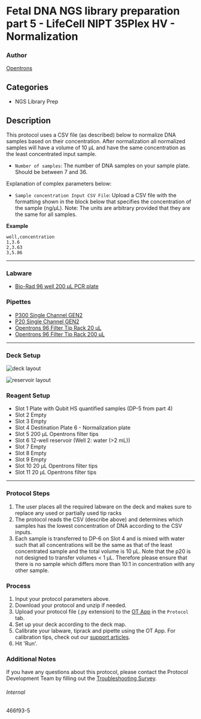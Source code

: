 # Fetal DNA NGS library preparation part 5 - LifeCell NIPT 35Plex HV - Normalization

### Author
[Opentrons](https://opentrons.com/)

## Categories
* NGS Library Prep

## Description
This protocol uses a CSV file (as described) below to normalize DNA samples based on their concentration. After normalization all normalized samples will have a volume of 10 µL and have the same concentration as the least concentrated input sample.

* `Number of samples`: The number of DNA samples on your sample plate. Should be between 7 and 36.

Explanation of complex parameters below:
* `Sample concentration Input CSV File`: Upload a CSV file with the formatting shown in the block below that specifies the concentration of the sample (ng/µL). Note: The units are arbitrary provided that they are the same for all samples.

**Example**
```
well,concentration
1,3.6
2,3.63
3,5.86
```

---

### Labware
* [Bio-Rad 96 well 200 µL PCR plate](https://labware.opentrons.com/biorad_96_wellplate_200ul_pcr?category=wellPlate)

### Pipettes
* [P300 Single Channel GEN2](https://shop.opentrons.com/single-channel-electronic-pipette-p20/)
* [P20 Single Channel GEN2](https://shop.opentrons.com/single-channel-electronic-pipette-p20/)
* [Opentrons 96 Filter Tip Rack 20 µL](https://labware.opentrons.com/opentrons_96_filtertiprack_20ul/)
* [Opentrons 96 Filter Tip Rack 200 µL](https://labware.opentrons.com/opentrons_96_filtertiprack_200ul/)

---

### Deck Setup

![deck layout](https://opentrons-protocol-library-website.s3.amazonaws.com/custom-README-images/466f93/deck_state_part5_466f93.jpeg)

![reservoir layout](https://opentrons-protocol-library-website.s3.amazonaws.com/custom-README-images/466f93/reservoir_layout_466f93_part4.jpeg)

### Reagent Setup
* Slot 1 Plate with Qubit HS quantified samples (DP-5 from part 4)
* Slot 2 Empty
* Slot 3 Empty
* Slot 4 Destination Plate 6 - Normalization plate
* Slot 5 200 µL Opentrons filter tips
* Slot 6 12-well reservoir (Well 2: water (>2 mL))
* Slot 7 Empty
* Slot 8 Empty
* Slot 9 Empty
* Slot 10 20 µL Opentrons filter tips
* Slot 11 20 µL Opentrons filter tips

---

### Protocol Steps
1. The user places all the required labware on the deck and makes sure to replace any used or partially used tip racks
2. The protocol reads the CSV (describe above) and determines which samples has the lowest concentration of DNA according to the CSV inputs.
3. Each sample is transferred to DP-6 on Slot 4 and is mixed with water such that all concentrations will be the same as that of the least concentrated sample and the total volume is 10 µL. Note that the p20 is not designed to transfer volumes < 1 µL. Therefore please ensure that there is no sample which differs more than 10:1 in concentration with any other sample.


### Process
1. Input your protocol parameters above.
2. Download your protocol and unzip if needed.
3. Upload your protocol file (.py extension) to the [OT App](https://opentrons.com/ot-app) in the `Protocol` tab.
4. Set up your deck according to the deck map.
5. Calibrate your labware, tiprack and pipette using the OT App. For calibration tips, check out our [support articles](https://support.opentrons.com/en/collections/1559720-guide-for-getting-started-with-the-ot-2).
6. Hit 'Run'.

### Additional Notes
If you have any questions about this protocol, please contact the Protocol Development Team by filling out the [Troubleshooting Survey](https://protocol-troubleshooting.paperform.co/).

###### Internal
466f93-5
